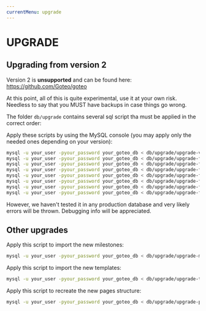 ```yaml
---
currentMenu: upgrade
---
```

UPGRADE
============

Upgrading from version 2
------------------------

Version 2 is **unsupported** and can be found here:
https://github.com/Goteo/goteo

At this point, all of this is quite experimental, use it at your own risk.
Needless to say that you MUST have backups in case things go wrong.

The folder `db/upgrade` contains several sql script tha must be applied in the correct order:

Apply these scripts by using the MySQL console (you may apply only the needed ones depending on your version):

```bash
mysql -u your_user -pyour_password your_goteo_db < db/upgrade/upgrade-v2-to-v3.sql
mysql -u your_user -pyour_password your_goteo_db < db/upgrade/upgrade-from-v3.0e-to-v3.0.1.sql
mysql -u your_user -pyour_password your_goteo_db < db/upgrade/upgrade-from-v3.0.1-to-v3.0.2.sql
mysql -u your_user -pyour_password your_goteo_db < db/upgrade/upgrade-from-v3.0.2-to-v3.0.3.sql
mysql -u your_user -pyour_password your_goteo_db < db/upgrade/upgrade-from-v3.0.4-to-v3.0.5.sql
mysql -u your_user -pyour_password your_goteo_db < db/upgrade/upgrade-from-v3.0.5-to-v3.0.6.sql
mysql -u your_user -pyour_password your_goteo_db < db/upgrade/upgrade-from-v3.0.6-to-v3.0.7.sql
mysql -u your_user -pyour_password your_goteo_db < db/upgrade/upgrade-from-v3.0.7-to-v3.0.9.sql
```

However, we haven't tested it in any production database and very likely errors will be thrown.
Debugging info will be appreciated.


Other upgrades
--------------

Apply this script to import the new milestones:

```bash
mysql -u your_user -pyour_password your_goteo_db < db/upgrade/upgrade-milestones.sql
```

Apply this script to import the new templates:

```bash
mysql -u your_user -pyour_password your_goteo_db < db/upgrade/upgrade-templates.sql
```

Apply this script to recreate the new pages structure:

```bash
mysql -u your_user -pyour_password your_goteo_db < db/upgrade/upgrade-pages.sql
```
